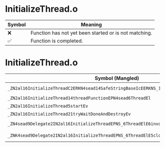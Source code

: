 # InitializeThread.o
| Symbol | Meaning 
| ------------- | ------------- 
| :x: | Function has not yet been started or is not matching. 
| :white_check_mark: | Function is completed. 


# InitializeThread.o
| Symbol (Mangled) | Symbol (Demangled) | Decompiled? |
| ------------- |  ------------- | ------------- |
| `_ZN2al16InitializeThreadC2ERKN4sead14SafeStringBaseIcEERKNS_11FunctorBaseEPNS1_4HeapEii` | `al::InitializeThread::InitializeThread(sead::SafeStringBase<char> const&,al::FunctorBase const&,sead::Heap *,int,int)` | :white_check_mark: |
| `_ZN2al16InitializeThread14threadFunctionEPN4sead6ThreadEl` | `al::InitializeThread::threadFunction(sead::Thread *,long)` | :white_check_mark: |
| `_ZN2al16InitializeThread5startEv` | `al::InitializeThread::start(void)` | :white_check_mark: |
| `_ZN2al16InitializeThread21tryWaitDoneAndDestroyEv` | `al::InitializeThread::tryWaitDoneAndDestroy(void)` | :white_check_mark: |
| `_ZN4sead9Delegate2IN2al16InitializeThreadEPNS_6ThreadElE6invokeES4_l` | `sead::Delegate2<al::InitializeThread,sead::Thread *,long>::invoke(sead::Thread *,long)` | :white_check_mark: |
| `_ZNK4sead9Delegate2IN2al16InitializeThreadEPNS_6ThreadElE5cloneEPNS_4HeapE` | `sead::Delegate2<al::InitializeThread,sead::Thread *,long>::clone(sead::Heap *)const` | :white_check_mark: |
